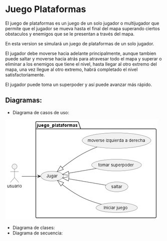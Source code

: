 # Juego Plataformas

El juego de plataformas es un juego de un solo jugador o multijugador que permite que el jugador se mueva hasta el final del mapa superando ciertos obstaculos y enemigos que se le presentan a través del mapa.

En esta version se simulará un juego de plataformas de un solo jugador.

El jugador debe moverse hacia adelante principalmente, aunque tambien puede saltar y moverse hacia atrás para atravesar todo el mapa y superar o eliminar a los enemigos que tiene el nivel, hasta llegar al otro extremo del mapa, una vez llegue al otro extremo, habrá completado el nivel satisfactoriamente.

El jugador puede toma un superpoder y así puede avanzar más rápido.


## Diagramas:

- Diagrama de casos de uso:

![Casos de uso](out/Diagramas/casos_de_uso/casos_de_uso.png)
- Diagrama de clases:
- Diagrama de secuencia:
